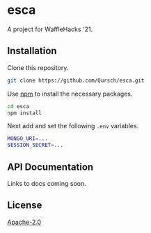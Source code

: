 # esca
A project for WaffleHacks '21.


## Installation

Clone this repository.

```bash
git clone https://github.com/Qursch/esca.git
```

Use [npm](https://www.npmjs.com/) to install the necessary packages.

```bash
cd esca
npm install
```

Next add and set the following `.env` variables.

```bash
MONGO_URI=...
SESSION_SECRET=...
```

## API Documentation

Links to docs coming soon.

## License
[Apache-2.0](https://choosealicense.com/licenses/apache-2.0/)